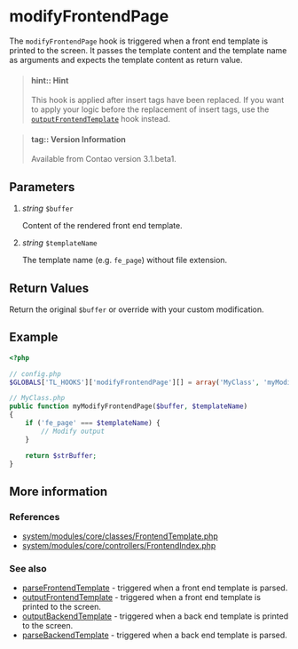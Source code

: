 # modifyFrontendPage

The `modifyFrontendPage` hook is triggered when a front end template is
printed to the screen. It passes the template content and the template name as
arguments and expects the template content as return value.

> #### hint:: Hint 
> This hook is applied after insert tags have been
> replaced. If you want to apply your logic before the replacement of
> insert tags, use the [`outputFrontendTemplate`][1] hook instead.

<!-- blockquote break -->

> #### tag:: Version Information 
> Available from Contao version 3.1.beta1.


## Parameters

1. *string* `$buffer`

    Content of the rendered front end template.

2. *string* `$templateName`

    The template name (e.g. `fe_page`) without file extension.


## Return Values

Return the original `$buffer` or override with your custom modification.


## Example

```php
<?php

// config.php
$GLOBALS['TL_HOOKS']['modifyFrontendPage'][] = array('MyClass', 'myModifyFrontendPage');

// MyClass.php
public function myModifyFrontendPage($buffer, $templateName)
{
    if ('fe_page' === $templateName) {
        // Modify output
    }

    return $strBuffer;
}
```


## More information


### References

- [system/modules/core/classes/FrontendTemplate.php](https://github.com/contao/core/blob/3.5.0/system/modules/core/classes/FrontendTemplate.php#L105-L112)
- [system/modules/core/controllers/FrontendIndex.php](https://github.com/contao/core/blob/3.5.0/system/modules/core/controllers/FrontendIndex.php#457-L464)


### See also

- [parseFrontendTemplate](parseFrontendTemplate.md) - triggered when a front end template is parsed.
- [outputFrontendTemplate][1] - triggered when a front end template is printed to the screen.
- [outputBackendTemplate](outputBackendTemplate.md) - triggered when a back end template is printed to the screen.
- [parseBackendTemplate](parseBackendTemplate.md) - triggered when a back end template is parsed.



[1]: outputFrontendTemplate.md
